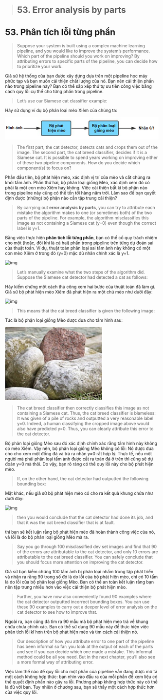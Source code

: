 > # 53. Error analysis by parts

# 53. Phân tích lỗi từng phần

> Suppose your system is built using a complex machine learning pipeline, and you would like to improve the system’s performance. Which part of the pipeline should you work on improving? By attributing errors to specific parts of the pipeline, you can decide how to prioritize your work.

Giả sử hệ thống của bạn được xây dựng dựa trên một pipeline học máy phức tạp và bạn muốn cải thiện chất lượng của nó. Bạn nên cải thiện phần nào trong pipeline này? Bạn có thể sắp xếp thứ tự ưu tiên công việc bằng cách quy lỗi cụ thể cho từng phần trong pipeline.

> Let’s use our Siamese cat classifier example:

Hãy sử dụng ví dụ bộ phân loại mèo Xiêm của chúng ta:

![img](../imgs/C53_01.png)

> The first part, the cat detector, detects cats and crops them out of the image. The second part, the cat breed classifier, decides if it is a Siamese cat. It is possible to spend years working on improving either of these two pipeline components. How do you decide which component(s) to focus on?

Phần đầu tiên, bộ phát hiện mèo, xác định vị trí của mèo và cắt chúng ra khỏi tấm ảnh. Phần thứ hai, bộ phân loại giống Mèo, xác định xem đó có phải là một con mèo Xiêm hay không. Việc cải thiện bất kì bộ phận nào trong pipeline này cũng có thể tốn tới hàng năm trời. Làm sao để bạn quyết định được (những) bộ phận nào cần tập trung cải thiện?

> By carrying out **error analysis by parts**, you can try to attribute each mistake the algorithm makes to one (or sometimes both) of the two parts of the pipeline. For example, the algorithm misclassifies this image as not containing a Siamese cat (y=0) even though the correct label is y=1.

Bằng việc thực hiện **phân tích lỗi từng phần**, bạn có thể cố quy trách nhiệm cho một (hoặc, đôi khi là cả hai) phần trong pipeline trên từng dự đoán sai của thuật toán. Ví dụ, thuật toán phân loại sai tấm ảnh này không có một con mèo Xiêm ở trong đó (y=0) mặc dù nhãn chính xác là y=1.

![img](../imgs/C53_02.png)

> Let’s manually examine what the two steps of the algorithm did. Suppose the Siamese cat detector had detected a cat as follows:

Hãy kiểm chứng một cách thủ công xem hai bước của thuật toán đã làm gì. Giả sử bộ phát hiện mèo Xiêm đã phát hiện ra một chú mèo như dưới đây: 

![img](../imgs/C53_03.png)

> This means that the cat breed classifier is given the following image:

Tức là bộ phận loại giống Mèo được đưa cho tấm hình sau:

![img](../imgs/C53_04.png)

> The cat breed classifier then correctly classifies this image as not containing a Siamese cat. Thus, the cat breed classifier is blameless: It was given of a pile of rocks and outputted a very reasonable label y=0. Indeed, a human classifying the cropped image above would also have predicted y=0. Thus, you can clearly attribute this error to the cat detector.

Bộ phân loại giống Mèo sau đó xác định chính xác rằng tấm hình này không có mèo Xiêm. Vậy nên, bộ phân loại giống Mèo không có lỗi: Nó được đưa cho cho xem một đống đá và trả ra nhãn y=0 rất hợp lý. Thực tế, nếu một người mà phải phân loại tấm ảnh được cắt ra toàn đá ở trên thì cũng sẽ dự đoán y=0 mà thôi. Do vậy, bạn rõ ràng có thể quy lỗi này cho bộ phát hiện mèo.

> If, on the other hand, the cat detector had outputted the following bounding box:

Mặt khác, nếu giả sử bộ phát hiện mèo có cho ra kết quả khung chứa như dưới đây:

![img](../imgs/C53_05.png)

> then you would conclude that the cat detector had done its job, and that it was the cat breed classifier that is at fault.

thì bạn sẽ kết luận rằng bộ phát hiện mèo đã hoàn thành công việc của nó, và lỗi là do bộ phân loại giống Mèo mà ra.

> Say you go through 100 misclassified dev set images and find that 90 of the errors are attributable to the cat detector, and only 10 errors are attributable to the cat breed classifier. You can safely conclude that you should focus more attention on improving the cat detector.

Giả sử bạn kiểm chứng 100 tấm ảnh bị phân loại nhầm trong tập phát triển và nhận ra rằng 90 trong số đó là do lỗi của bộ phát hiện mèo, chỉ có 10 tấm là do lỗi của bộ phân loại giống Mèo. Bạn có thể an toàn kết luận rằng bạn nên tập trung nhiều hơn vào việc cải thiện bộ phát hiện mèo.   

> Further, you have now also conveniently found 90 examples where the cat detector outputted incorrect bounding boxes. You can use these 90 examples to carry out a deeper level of error analysis on the cat detector to see how to improve that.

Ngoài ra, bạn cũng đã tìm ra 90 mẫu mà bộ phát hiện mèo trả về khung chứa chưa chính xác. Bạn có thể sử dụng 90 mẫu này để thực hiện việc phân tích lỗi kĩ hơn trên bộ phát hiện mèo và tìm cách cải thiện nó.

> Our description of how you attribute error to one part of the pipeline has been informal so far: you look at the output of each of the parts and see if you can decide which one made a mistake. This informal method could be all you need. But in the next chapter, you’ll also see a more formal way of attributing error.

Việc làm thế nào để quy lỗi cho một phần của pipeline vẫn đang được mô tả một cách không hợp thức: bạn nhìn vào đầu ra của mỗi phần để xem liệu có thể quyết định phần nào gây ra lỗi. Phương pháp không hợp thức này có thể là đủ với bạn. Tuy nhiên ở chương sau, bạn sẽ thấy một cách hợp thức hơn của việc quy lỗi.
